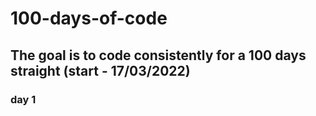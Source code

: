 # 100-days-of-code

## The goal is to code consistently for a 100 days straight  (start - 17/03/2022)
### day 1
